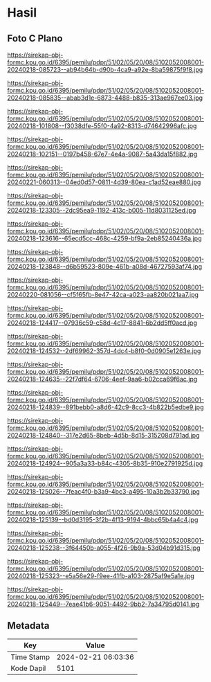 # Hasil

## Foto C Plano

https://sirekap-obj-formc.kpu.go.id/6395/pemilu/pdpr/51/02/05/20/08/5102052008001-20240218-085723--ab94b64b-d90b-4ca9-a92e-8ba59875f9f8.jpg

https://sirekap-obj-formc.kpu.go.id/6395/pemilu/pdpr/51/02/05/20/08/5102052008001-20240218-085835--abab3d1e-6873-4488-b835-313ae967ee03.jpg

https://sirekap-obj-formc.kpu.go.id/6395/pemilu/pdpr/51/02/05/20/08/5102052008001-20240218-101808--f3038dfe-55f0-4a92-8313-d74642996afc.jpg

https://sirekap-obj-formc.kpu.go.id/6395/pemilu/pdpr/51/02/05/20/08/5102052008001-20240218-102151--0197b458-67e7-4e4a-9087-5a43da15f882.jpg

https://sirekap-obj-formc.kpu.go.id/6395/pemilu/pdpr/51/02/05/20/08/5102052008001-20240221-060313--04ed0d57-0811-4d39-80ea-c1ad52eae880.jpg

https://sirekap-obj-formc.kpu.go.id/6395/pemilu/pdpr/51/02/05/20/08/5102052008001-20240218-123305--2dc95ea9-1192-413c-b005-11d8031125ed.jpg

https://sirekap-obj-formc.kpu.go.id/6395/pemilu/pdpr/51/02/05/20/08/5102052008001-20240218-123616--65ecd5cc-468c-4259-bf9a-2eb85240436a.jpg

https://sirekap-obj-formc.kpu.go.id/6395/pemilu/pdpr/51/02/05/20/08/5102052008001-20240218-123848--d6b59523-809e-461b-a08d-46727593af74.jpg

https://sirekap-obj-formc.kpu.go.id/6395/pemilu/pdpr/51/02/05/20/08/5102052008001-20240220-081056--cf5f65fb-8e47-42ca-a023-aa820b021aa7.jpg

https://sirekap-obj-formc.kpu.go.id/6395/pemilu/pdpr/51/02/05/20/08/5102052008001-20240218-124417--07936c59-c58d-4c17-8841-6b2dd5ff0acd.jpg

https://sirekap-obj-formc.kpu.go.id/6395/pemilu/pdpr/51/02/05/20/08/5102052008001-20240218-124532--2df69962-357d-4dc4-b8f0-0d0905e1263e.jpg

https://sirekap-obj-formc.kpu.go.id/6395/pemilu/pdpr/51/02/05/20/08/5102052008001-20240218-124635--22f7df64-6706-4eef-9aa6-b02cca69f6ac.jpg

https://sirekap-obj-formc.kpu.go.id/6395/pemilu/pdpr/51/02/05/20/08/5102052008001-20240218-124839--891bebb0-a8d6-42c9-8cc3-4b822b5edbe9.jpg

https://sirekap-obj-formc.kpu.go.id/6395/pemilu/pdpr/51/02/05/20/08/5102052008001-20240218-124840--317e2d65-8beb-4d5b-8d15-315208d791ad.jpg

https://sirekap-obj-formc.kpu.go.id/6395/pemilu/pdpr/51/02/05/20/08/5102052008001-20240218-124924--905a3a33-b84c-4305-8b35-910e2791925d.jpg

https://sirekap-obj-formc.kpu.go.id/6395/pemilu/pdpr/51/02/05/20/08/5102052008001-20240218-125026--7feac4f0-b3a9-4bc3-a495-10a3b2b33790.jpg

https://sirekap-obj-formc.kpu.go.id/6395/pemilu/pdpr/51/02/05/20/08/5102052008001-20240218-125139--bd0d3195-3f2b-4f13-9194-4bbc65b4a4c4.jpg

https://sirekap-obj-formc.kpu.go.id/6395/pemilu/pdpr/51/02/05/20/08/5102052008001-20240218-125238--3f64450b-a055-4f26-9b9a-53d04b91d315.jpg

https://sirekap-obj-formc.kpu.go.id/6395/pemilu/pdpr/51/02/05/20/08/5102052008001-20240218-125323--e5a56e29-f9ee-41fb-a103-2875af9e5a1e.jpg

https://sirekap-obj-formc.kpu.go.id/6395/pemilu/pdpr/51/02/05/20/08/5102052008001-20240218-125449--7eae41b6-9051-4492-9bb2-7a34795d0141.jpg


## Metadata

| Key        | Value               |
| ---------- | ------------------- |
| Time Stamp | 2024-02-21 06:03:36 |
| Kode Dapil | 5101                |



